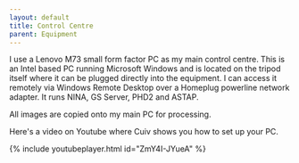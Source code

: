 ```yaml
---
layout: default
title: Control Centre
parent: Equipment
---
```

I use a Lenovo M73 small form factor PC as my main control centre. This is an Intel based PC running Microsoft Windows and is located on the tripod itself where it can be plugged directly into the equipment. I can access it remotely via Windows Remote Desktop over a Homeplug powerline network adapter. It runs NINA, GS Server, PHD2 and ASTAP. 

All images are copied onto my main PC for processing.

Here's a video on Youtube where Cuiv shows you how to set up your PC.

{% include youtubeplayer.html id="ZmY4I-JYueA" %}
